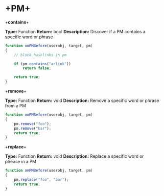 # +PM+


+**contains**+

**Type:** Function
**Return:** bool
**Description:** Discover if a PM contains a specific word or phrase

```javascript
function onPMBefore(userobj, target, pm)
{
    // block hashlinks in pm

    if (pm.contains("arlink"))
        return false;

    return true;
}
```

+**remove**+

**Type:** Function
**Return:** void
**Description:** Remove a specific word or phrase from a PM

```javascript
function onPMBefore(userobj, target, pm)
{
    pm.remove("foo");
    pm.remove("bar");
    return true;
}
```

+**replace**+

**Type:** Function
**Return:** void
**Description:** Replace a specific word or phease in a PM

```javascript
function onPMBefore(userobj, target, pm)
{
    pm.replace("foo", "bar");
    return true;
}
```